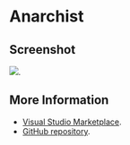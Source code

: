# Anarchist



## Screenshot
![](https://raw.githubusercontent.com/gerane/VSCodeThemes/master/gerane.Theme-Anarchist/screenshot.PNG).


## More Information
* [Visual Studio Marketplace](https://marketplace.visualstudio.com/items/gerane.Theme-Anarchist).
* [GitHub repository](https://github.com/gerane/VSCodeThemes).
